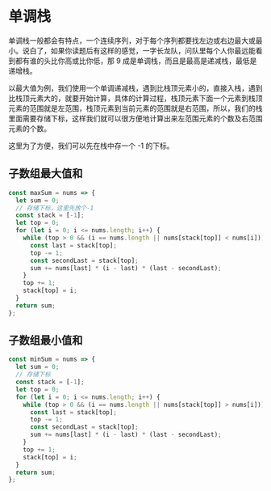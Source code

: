 # 单调栈

单调栈一般都会有特点，一个连续序列，对于每个序列都要找左边或右边最大或最小。说白了，如果你读题后有这样的感觉，一字长龙队，问队里每个人你最远能看到都有谁的头比你高或比你低，那 9 成是单调栈，而且是最高是递减栈，最低是递增栈。

以最大值为例，我们使用一个单调递减栈，遇到比栈顶元素小的，直接入栈，遇到比栈顶元素大的，就要开始计算，具体的计算过程，栈顶元素下面一个元素到栈顶元素的范围就是左范围，栈顶元素到当前元素的范围就是右范围，所以，我们的栈里面需要存储下标，这样我们就可以很方便地计算出来左范围元素的个数及右范围元素的个数。

这里为了方便，我们可以先在栈中存一个 -1 的下标。

## 子数组最大值和

```js
const maxSum = nums => {
  let sum = 0;
  // 存储下标，这里先放个-1
  const stack = [-1];
  let top = 0;
  for (let i = 0; i <= nums.length; i++) {
    while (top > 0 && (i == nums.length || nums[stack[top]] < nums[i])) {
      const last = stack[top];
      top -= 1;
      const secondLast = stack[top];
      sum += nums[last] * (i - last) * (last - secondLast);
    }
    top += 1;
    stack[top] = i;
  }
  return sum;
};
```

## 子数组最小值和

```js
const minSum = nums => {
  let sum = 0;
  // 存储下标
  const stack = [-1];
  let top = 0;
  for (let i = 0; i <= nums.length; i++) {
    while (top > 0 && (i == nums.length || nums[stack[top]] > nums[i])) {
      const last = stack[top];
      top -= 1;
      const secondLast = stack[top];
      sum += nums[last] * (i - last) * (last - secondLast);
    }
    top += 1;
    stack[top] = i;
  }
  return sum;
};
```
